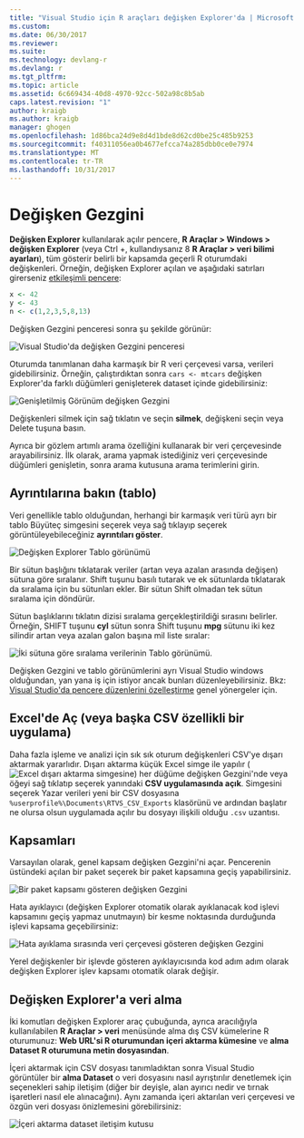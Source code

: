 ```yaml
---
title: "Visual Studio için R araçları değişken Explorer'da | Microsoft Docs"
ms.custom: 
ms.date: 06/30/2017
ms.reviewer: 
ms.suite: 
ms.technology: devlang-r
ms.devlang: r
ms.tgt_pltfrm: 
ms.topic: article
ms.assetid: 6c669434-40d8-4970-92cc-502a98c8b5ab
caps.latest.revision: "1"
author: kraigb
ms.author: kraigb
manager: ghogen
ms.openlocfilehash: 1d86bca24d9e8d4d1bde8d62cd0be25c485b9253
ms.sourcegitcommit: f40311056ea0b4677efcca74a285dbb0ce0e7974
ms.translationtype: MT
ms.contentlocale: tr-TR
ms.lasthandoff: 10/31/2017
---
```

# <a name="variable-explorer"></a>Değişken Gezgini

**Değişken Explorer** kullanılarak açılır pencere, **R Araçlar > Windows > değişken Explorer** (veya Ctrl +, kullandıysanız 8 **R Araçlar > veri bilimi ayarları**), tüm gösterir belirli bir kapsamda geçerli R oturumdaki değişkenleri. Örneğin, değişken Explorer açılan ve aşağıdaki satırları girerseniz [etkileşimli pencere](interactive-repl.md):

```R
x <- 42
y <- 43
n <- c(1,2,3,5,8,13)
```
 
Değişken Gezgini penceresi sonra şu şekilde görünür:

![Visual Studio'da değişken Gezgini penceresi](media/variable-explorer-window.png)

Oturumda tanımlanan daha karmaşık bir R veri çerçevesi varsa, verileri gidebilirsiniz. Örneğin, çalıştırdıktan sonra `cars <- mtcars` değişken Explorer'da farklı düğümleri genişleterek dataset içinde gidebilirsiniz:
 
![Genişletilmiş Görünüm değişken Gezgini](media/variable-explorer-expanded-results.png)
 
Değişkenleri silmek için sağ tıklatın ve seçin **silmek**, değişkeni seçin veya Delete tuşuna basın.

Ayrıca bir gözlem artımlı arama özelliğini kullanarak bir veri çerçevesinde arayabilirsiniz. İlk olarak, arama yapmak istediğiniz veri çerçevesinde düğümleri genişletin, sonra arama kutusuna arama terimlerini girin.

## <a name="details-table-view"></a>Ayrıntılarına bakın (tablo)

Veri genellikle tablo olduğundan, herhangi bir karmaşık veri türü ayrı bir tablo Büyüteç simgesini seçerek veya sağ tıklayıp seçerek görüntüleyebileceğiniz **ayrıntıları göster**. 

![Değişken Explorer Tablo görünümü](media/variable-explorer-table-view.png)

Bir sütun başlığını tıklatarak veriler (artan veya azalan arasında değişen) sütuna göre sıralanır. Shift tuşunu basılı tutarak ve ek sütunlarda tıklatarak da sıralama için bu sütunları ekler. Bir sütun Shift olmadan tek sütun sıralama için döndürür.

Sütun başlıklarını tıklatın dizisi sıralama gerçekleştirildiği sırasını belirler. Örneğin, SHIFT tuşunu **cyl** sütun sonra Shift tuşunu **mpg** sütunu iki kez silindir artan veya azalan galon başına mil liste sıralar:

![İki sütuna göre sıralama verilerinin Tablo görünümü.](media/variable-explorer-table-view-sorting.png)

Değişken Gezgini ve tablo görünümlerini ayrı Visual Studio windows olduğundan, yan yana iş için istiyor ancak bunları düzenleyebilirsiniz. Bkz: [Visual Studio'da pencere düzenlerini özelleştirme](../ide/customizing-window-layouts-in-visual-studio.md) genel yönergeler için.

## <a name="open-in-excel-or-other-csv-capable-application"></a>Excel'de Aç (veya başka CSV özellikli bir uygulama)

Daha fazla işleme ve analizi için sık sık oturum değişkenleri CSV'ye dışarı aktarmak yararlıdır. Dışarı aktarma küçük Excel simge ile yapılır (![Excel dışarı aktarma simgesine](media/variable-explorer-excel-icon.png)) her düğüme değişken Gezgini'nde veya öğeyi sağ tıklatıp seçerek yanındaki **CSV uygulamasında açık**. Simgesini seçerek Yazar verileri yeni bir CSV dosyasına `%userprofile%\Documents\RTVS_CSV_Exports` klasörünü ve ardından başlatır ne olursa olsun uygulamada açılır bu dosyayı ilişkili olduğu `.csv` uzantısı.

## <a name="scopes"></a>Kapsamları

Varsayılan olarak, genel kapsam değişken Gezgini'ni açar. Pencerenin üstündeki açılan bir paket seçerek bir paket kapsamına geçiş yapabilirsiniz.

![Bir paket kapsamı gösteren değişken Gezgini](media/variable-explorer-package-scopes.png)

Hata ayıklayıcı (değişken Explorer otomatik olarak ayıklanacak kod işlevi kapsamını geçiş yapmaz unutmayın) bir kesme noktasında durduğunda işlevi kapsama geçebilirsiniz:

![Hata ayıklama sırasında veri çerçevesi gösteren değişken Gezgini](media/variable-explorer-as-locals-window.png)

Yerel değişkenler bir işlevde gösteren ayıklayıcısında kod adım adım olarak değişken Explorer işlev kapsamı otomatik olarak değişir.


## <a name="importing-data-into-variable-explorer"></a>Değişken Explorer'a veri alma

İki komutları değişken Explorer araç çubuğunda, ayrıca aracılığıyla kullanılabilen **R Araçlar > veri** menüsünde alma dış CSV kümelerine R oturumunuz: **Web URL'si R oturumundan içeri aktarma kümesine** ve **alma Dataset R oturumuna metin dosyasından**. 

İçeri aktarmak için CSV dosyası tanımladıktan sonra Visual Studio görüntüler bir **alma Dataset** o veri dosyasını nasıl ayrıştırılır denetlemek için seçenekleri sahip iletişim (diğer bir deyişle, alan ayırıcı nedir ve tırnak işaretleri nasıl ele alınacağını). Aynı zamanda içeri aktarılan veri çerçevesi ve özgün veri dosyası önizlemesini görebilirsiniz:

![İçeri aktarma dataset iletişim kutusu](media/variable-explorer-import-dataset-dialog.png)
